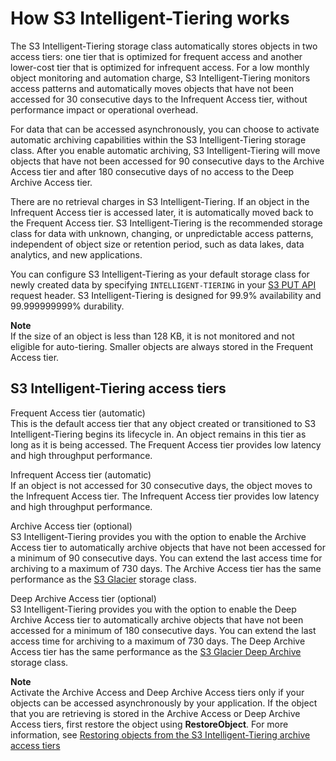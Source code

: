 # How S3 Intelligent\-Tiering works<a name="intelligent-tiering-overview"></a>

The S3 Intelligent\-Tiering storage class automatically stores objects in two access tiers: one tier that is optimized for frequent access and another lower\-cost tier that is optimized for infrequent access\. For a low monthly object monitoring and automation charge, S3 Intelligent\-Tiering monitors access patterns and automatically moves objects that have not been accessed for 30 consecutive days to the Infrequent Access tier, without performance impact or operational overhead\.

For data that can be accessed asynchronously, you can choose to activate automatic archiving capabilities within the S3 Intelligent\-Tiering storage class\. After you enable automatic archiving, S3 Intelligent\-Tiering will move objects that have not been accessed for 90 consecutive days to the Archive Access tier and after 180 consecutive days of no access to the Deep Archive Access tier\.

There are no retrieval charges in S3 Intelligent\-Tiering\. If an object in the Infrequent Access tier is accessed later, it is automatically moved back to the Frequent Access tier\. S3 Intelligent\-Tiering is the recommended storage class for data with unknown, changing, or unpredictable access patterns, independent of object size or retention period, such as data lakes, data analytics, and new applications\.

You can configure S3 Intelligent\-Tiering as your default storage class for newly created data by specifying `INTELLIGENT-TIERING` in your [S3 PUT API](https://docs.aws.amazon.com/AmazonS3/latest/API/API_PutBucketIntelligentTieringConfiguration.html) request header\. S3 Intelligent\-Tiering is designed for 99\.9% availability and 99\.999999999% durability\.

**Note**  
If the size of an object is less than 128 KB, it is not monitored and not eligible for auto\-tiering\. Smaller objects are always stored in the Frequent Access tier\.

## S3 Intelligent\-Tiering access tiers<a name="intel-tiering-tier-definition"></a>

Frequent Access tier \(automatic\)  
This is the default access tier that any object created or transitioned to S3 Intelligent\-Tiering begins its lifecycle in\. An object remains in this tier as long as it is being accessed\. The Frequent Access tier provides low latency and high throughput performance\.

Infrequent Access tier \(automatic\)  
If an object is not accessed for 30 consecutive days, the object moves to the Infrequent Access tier\. The Infrequent Access tier provides low latency and high throughput performance\.

Archive Access tier \(optional\)  
S3 Intelligent\-Tiering provides you with the option to enable the Archive Access tier to automatically archive objects that have not been accessed for a minimum of 90 consecutive days\. You can extend the last access time for archiving to a maximum of 730 days\. The Archive Access tier has the same performance as the [S3 Glacier](https://docs.aws.amazon.com/amazonglacier/latest/dev/introduction.html) storage class\.

Deep Archive Access tier \(optional\)  
S3 Intelligent\-Tiering provides you with the option to enable the Deep Archive Access tier to automatically archive objects that have not been accessed for a minimum of 180 consecutive days\. You can extend the last access time for archiving to a maximum of 730 days\. The Deep Archive Access tier has the same performance as the [S3 Glacier Deep Archive](https://docs.aws.amazon.com/AmazonS3/latest/userguide/storage-class-intro.html#sc-glacier) storage class\.

**Note**  
Activate the Archive Access and Deep Archive Access tiers only if your objects can be accessed asynchronously by your application\. If the object that you are retrieving is stored in the Archive Access or Deep Archive Access tiers, first restore the object using **RestoreObject**\. For more information, see [ Restoring objects from the S3 Intelligent\-Tiering archive access tiers](intelligent-tiering-managing.md#restore-data-from-int-tier-archive)